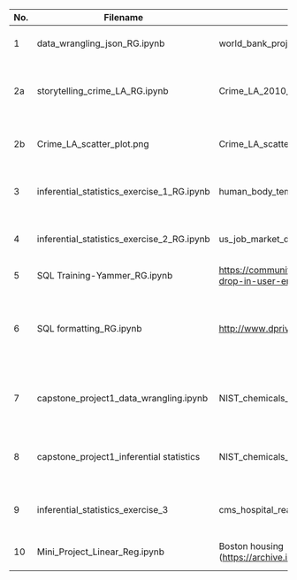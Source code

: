 | No. | Filename | Dataset/Reference | Description |
|-----|--------------------------------|------------------------------|---------------------------------------|
| 1   | data_wrangling_json_RG.ipynb | world_bank_projects.json | Pandas and json exercise |
| 2a  | storytelling_crime_LA_RG.ipynb | Crime_LA_2010_to_Present.csv | A storytelling exercise utilizing EDA |   
| 2b  | Crime_LA_scatter_plot.png | Crime_LA_scatter_plot.png | A geoplot image generated using QGIS |
| 3   | inferential_statistics_exercise_1_RG.ipynb | human_body_temperature.csv | An inferential statistics exercise |
| 4   | inferential_statistics_exercise_2_RG.ipynb | us_job_market_discrimination.dta | An inferential statistics exercise |
| 5   | SQL Training-Yammer_RG.ipynb | https://community.modeanalytics.com/sql/tutorial/a-drop-in-user-engagement/ | An SQL training|
| 6   | SQL formatting_RG.ipynb | http://www.dpriver.com/pp/sqlformat.htm | The different ways to format an SQL query on jupyter notebook |
| 7   | capstone_project1_data_wrangling.ipynb | NIST_chemicals_list.csv & NIST_periodic_table.txt | capstone project1 data wrangling exercise | 
| 8   | capstone_project1_inferential statistics | NIST_chemicals_list_organic.csv & common.py | capstone project1 inferential statistics exercise |
| 9   | inferential_statistics_exercise_3      | cms_hospital_readmissions.csv |An inferential statistics exercise |
| 10  | Mini_Project_Linear_Reg.ipynb | Boston housing (https://archive.ics.uci.edu/ml/datasets/Housing) | A linear regression exercise | 

